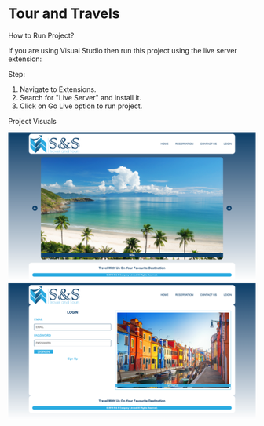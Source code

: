 # Tour and Travels

How to Run Project?

If you are using Visual Studio then run this project using the live server extension:

Step:

1. Navigate to Extensions.
2. Search for "Live Server" and install it.
3. Click on Go Live option to run project.

Project Visuals

<img src="./Website Images/Home.png">

<img src="./Website Images/Login.png">
